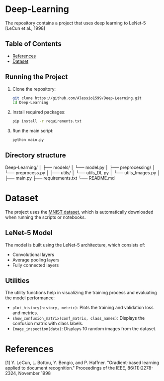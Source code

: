 # Deep-Learning
The repository contains a project that uses deep learning to 
LeNet-5 [LeCun et al., 1998]


## Table of Contents
<ul>
<li><a href="#References">References</a></li>
<li><a href="#Dataset">Dataset</a></li>
</ul>

## Running the Project
1. Clone the repository:
    ```bash
    git clone https://github.com/Alessio1599/Deep-Learning.git
    cd Deep-Learning
    ```
2. Install required packages:
    ```bash
    pip install -r requirements.txt
    ```
3. Run the main script:
    ```bash
    python main.py
    ```

## Directory structure
Deep-Learning/
│
├── models/
│   └── model.py
│
├── preprocessing/
│   └── preprocess.py
│
├── utils/
│   └── utils_DL.py
│   └── utils_Images.py
│
├── main.py
├── requirements.txt
└── README.md


# Dataset
The project uses the [MNIST dataset](http://yann.lecun.com/exdb/mnist/), which is automatically downloaded when running the scripts or notebooks.

## LeNet-5 Model
The model is built using the LeNet-5 architecture, which consists of:
- Convolutional layers
- Average pooling layers
- Fully connected layers

## Utilities
The utility functions help in visualizing the training process and evaluating the model performance:
- `plot_history(history, metric)`: Plots the training and validation loss and metrics.
- `show_confusion_matrix(conf_matrix, class_names)`: Displays the confusion matrix with class labels.
- `Image_inspection(data)`: Displays 10 random images from the dataset.

# References
[1] Y. LeCun, L. Bottou, Y. Bengio, and P. Haffner. "Gradient-based learning applied to document recognition." Proceedings of the IEEE, 86(11):2278-2324, November 1998
